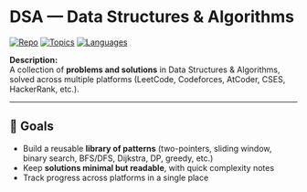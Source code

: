 # DSA — Data Structures & Algorithms

[![Repo](https://img.shields.io/badge/Repo-DSA-1e90ff?style=flat)](#)
[![Topics](https://img.shields.io/badge/Topics-Arrays%20·%20DP%20·%20Graphs%20·%20Trees%20·%20Greedy-7c3aed?style=flat)](#)
[![Languages](https://img.shields.io/badge/Languages-Python%20%7C%20C%2B%2B%20%7C%20JavaScript-0ea5e9?style=flat)](#)

**Description:**  
A collection of **problems and solutions** in Data Structures & Algorithms, solved across multiple platforms (LeetCode, Codeforces, AtCoder, CSES, HackerRank, etc.).  

---

## 🎯 Goals

- Build a reusable **library of patterns** (two-pointers, sliding window, binary search, BFS/DFS, Dijkstra, DP, greedy, etc.)
- Keep **solutions minimal but readable**, with quick complexity notes
- Track progress across platforms in a single place


